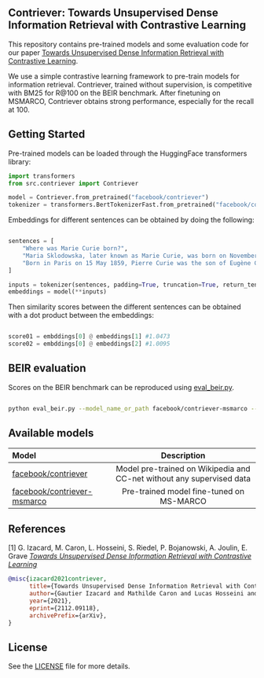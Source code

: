 ## Contriever: Towards Unsupervised Dense Information Retrieval with Contrastive Learning

This repository contains pre-trained models and some evaluation code for our paper [Towards Unsupervised Dense Information Retrieval with Contrastive Learning](https://arxiv.org/abs/2112.09118).

We use a simple contrastive learning framework to pre-train models for information retrieval. Contriever, trained without supervision, is competitive with BM25 for R@100 on the BEIR benchmark. After finetuning on MSMARCO, Contriever obtains strong performance, especially for the recall at 100.

## Getting Started

Pre-trained models can be loaded through the HuggingFace transformers library:

```python
import transformers
from src.contriever import Contriever

model = Contriever.from_pretrained("facebook/contriever")
tokenizer = transformers.BertTokenizerFast.from_pretrained("facebook/contriever")
```

Embeddings for different sentences can be obtained by doing the following:

```python

sentences = [
    "Where was Marie Curie born?",
    "Maria Sklodowska, later known as Marie Curie, was born on November 7, 1867.",
    "Born in Paris on 15 May 1859, Pierre Curie was the son of Eugène Curie, a doctor of French Catholic origin from Alsace."
]

inputs = tokenizer(sentences, padding=True, truncation=True, return_tensors="pt")
embeddings = model(**inputs)
```

Then similarity scores between the different sentences can be obtained with a dot product between the embeddings:
```python

score01 = embddings[0] @ embeddings[1] #1.0473
score02 = embddings[0] @ embeddings[2] #1.0095
```

## BEIR evaluation

Scores on the BEIR benchmark can be reproduced using [eval_beir.py](eval_beir.py).

```bash

python eval_beir.py --model_name_or_path facebook/contriever-msmarco --dataset scifact
```

## Available models

|              Model              | Description |
|:-------------------------------|:--------:|
|  [facebook/contriever](https://huggingface.co/facebook/contriever) | Model pre-trained on Wikipedia and CC-net without any supervised data|
|  [facebook/contriever-msmarco](https://huggingface.co/facebook/contriever-msmarco) | Pre-trained model fine-tuned on MS-MARCO|

## References

[1] G. Izacard, M. Caron, L. Hosseini, S. Riedel, P. Bojanowski, A. Joulin, E. Grave [*Towards Unsupervised Dense Information Retrieval with Contrastive Learning*](https://arxiv.org/abs/2112.09118)

```bibtex
@misc{izacard2021contriever,
      title={Towards Unsupervised Dense Information Retrieval with Contrastive Learning}, 
      author={Gautier Izacard and Mathilde Caron and Lucas Hosseini and Sebastian Riedel and Piotr Bojanowski and Armand Joulin and Edouard Grave},
      year={2021},
      eprint={2112.09118},
      archivePrefix={arXiv},
}
```

## License

See the [LICENSE](LICENSE) file for more details.
